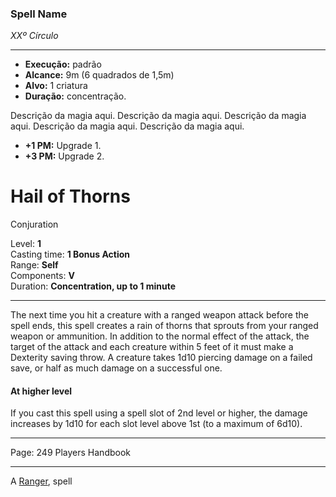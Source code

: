 ### Spell Name
*XXº Círculo*
___
- **Execução:** padrão
- **Alcance:** 9m (6 quadrados de 1,5m)
- **Alvo:** 1 criatura
- **Duração:** concentração.

Descrição da magia aqui. Descrição da magia aqui. Descrição da magia aqui. Descrição da magia aqui. Descrição da magia aqui.

- **+1 PM:** Upgrade 1.
- **+3 PM:** Upgrade 2.
# Hail of Thorns

Conjuration

Level: **1**  
Casting time: **1 Bonus Action**  
Range: **Self**  
Components: **V**  
Duration: **Concentration, up to 1 minute**  

---

The next time you hit a creature with a ranged weapon attack before the spell ends, this spell creates a rain of thorns that sprouts from your ranged weapon or ammunition. In addition to the normal effect of the attack, the target of the attack and each creature within 5 feet of it must make a Dexterity saving throw. A creature takes 1d10 piercing damage on a failed save, or half as much damage on a successful one.

#### At higher level

If you cast this spell using a spell slot of 2nd level or higher, the damage increases by 1d10 for each slot level above 1st (to a maximum of 6d10).

---

Page: 249 Players Handbook

---

A [Ranger](https://www.dnd-spells.com/spells/class/Ranger), spell